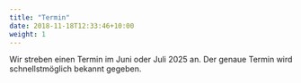 ```yaml
---
title: "Termin"
date: 2018-11-18T12:33:46+10:00
weight: 1
---
```


Wir streben einen Termin im Juni oder Juli 2025 an. Der genaue Termin wird schnellstmöglich bekannt gegeben.